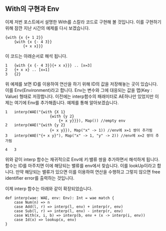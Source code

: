 ## With의 구현과 Env
이제 저번 포스트에서 설명한 With를 스칼라 코드로 구현해 볼 것입니다. 이를 구현하기 위해 잠깐 지난 시간의 예제를 다시 보겠습니다.

    {with {x {+ 1 2}}
        {with {x {- 4 3}}
            {+ x x}}}
이 코드는 아래순서로 해석 됩니다.

    1   {with {x {- 4 3}}{+ x x}}} .. [x=3]
    2   {+ x x} .. [x=1]
    3   {2}

위 예제를 보면 ID를 이용하여 연산을 하기 위해 ID의 값을 저장해놓는 곳이 있습니다. 이를 Env(Environment)라고 합니다. Env는 변수와 그에 대응되는 값을 맵(Key : Value) 형태로 저장합니다. 이전에는 interp함수의 패래미터로 AE하나만 있었지만 이제는 여기에 Env를 추가해줍니다. 예제를 통해 알아보겠습니다.

    1   interp(WAE("{with {X 1}
                        {with {y 2}
                            {+ x y}}}), Map()) //empty env
    2   interp(WAE("{with {y 2}
                        {+ x y}}), Map("x" -> 1)) //env에 x=1 쌍이 추가됨
    3   interp(WAE("{+ x y}"), Map("x" -> 1, "y" -> 2)) //env에 x=2 쌍이 추가됨

    4   3

위와 같이 interp 함수는 재귀적으로 Env에 키:밸류 쌍을 추가하면서 해석하게 됩니다. 함수는 ID를 마주치면 이에 해당되는 밸류를 env에서 찾습니다. 이를 lookUp이라고 합니다. 만약 해당되는 밸류가 있으면 이를 이용하여 연산을 수행하고 그렇지 않으면 free identifier error를 출력하는 것입니다.

이제 interp 함수는 아래와 같이 확장되었습니다.

    def interp(wae: WAE, env: Env): Int = wae match {
        case Num(n) => n
        case Add(l, r) => interp(l, env) + interp(r, env)
        case Sub(l, r) => interp(l, env) - interp(r, env)
        case With(x, i, b) => interp(b, env + (x -> interp(i, env))
        case Id(x) => lookup(x, env)
    }




    

